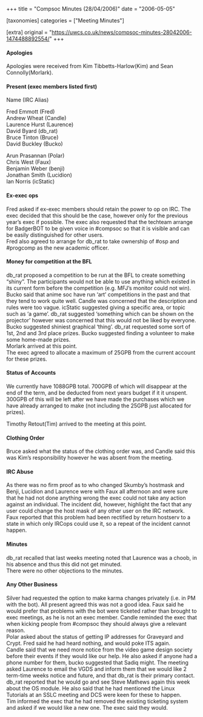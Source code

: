 +++
title = "Compsoc Minutes (28/04/2006)"
date = "2006-05-05"

[taxonomies]
categories = ["Meeting Minutes"]

[extra]
original = "https://uwcs.co.uk/news/compsoc-minutes-28042006-1474488892554/"
+++

#### Apologies

Apologies were received from Kim Tibbetts-Harlow(Kim) and Sean Connolly(Morlark).

#### Present (exec members listed first)

Name (IRC Alias)

Fred Emmott (Fred)  
Andrew Wheat (Candle)  
Laurence Hurst (Laurence)  
David Byard (db\_rat)  
Bruce Tinton (Bruce)  
David Buckley (Bucko)

Arun Prasannan (Polar)  
Chris West (Faux)  
Benjamin Weber (benji)  
Jonathan Smith (Lucidion)  
Ian Norris (icStatic)

#### Ex-exec ops

Fred asked if ex-exec members should retain the power to op on IRC. The exec decided that this should be the case, however only for the previous year’s exec if possible. The exec also requested that the techteam arrange for BadgerBOT to be given voice in \#compsoc so that it is visible and can be easily distinguished for other users.  
Fred also agreed to arrange for db\_rat to take ownership of \#osp and \#progcomp as the new academic officer.

#### Money for competition at the BFL

db\_rat proposed a competition to be run at the BFL to create something “shiny”. The participants would not be able to use anything which existed in its current form before the competition (e.g. MFJ’s monitor could not win). Bucko said that anime soc have run ‘art’ competitions in the past and that they tend to work quite well. Candle was concerned that the description and rules were too vague. icStatic suggested giving a specific area, or topic such as ‘a game’. db\_rat suggested ‘something which can be shown on the projector’ however was concerned that this would not be liked by everyone. Bucko suggested shiniest graphical ‘thing’. db\_rat requested some sort of 1st, 2nd and 3rd place prizes. Bucko suggested finding a volunteer to make some home-made prizes.  
Morlark arrived at this point.  
The exec agreed to allocate a maximum of 25GPB from the current account for these prizes.

#### Status of Accounts

We currently have 1088GPB total. 700GPB of which will disappear at the end of the term, and be deducted from next years budget if it it unspent. 300GPB of this will be left after we have made the purchases which we have already arranged to make (not including the 25GPB just allocated for prizes).

Timothy Retout(Tim) arrived to the meeting at this point.

#### Clothing Order

Bruce asked what the status of the clothing order was, and Candle said this was Kim’s responsibility however he was absent from the meeting.

#### IRC Abuse

As there was no firm proof as to who changed Skumby’s hostmask and Benji, Lucidion and Laurence were with Faux all afternoon and were sure that he had not done anything wrong the exec could not take any action against an individual. The incident did, however, highlight the fact that any user could change the host mask of any other user on the IRC network. Faux reported that this problem had been rectified by return hostserv to a state in which only IRCops could use it, so a repeat of the incident cannot happen.

#### Minutes

db\_rat recalled that last weeks meeting noted that Laurence was a choob, in his absence and thus this did not get minuted.  
There were no other objections to the minutes.

#### Any Other Business

Silver had requested the option to make karma changes privately (i.e. in PM with the bot). All present agreed this was not a good idea. Faux said he would prefer that problems with the bot were ticketed rather than brought to exec meetings, as he is not an exec member. Candle reminded the exec that when kicking people from \#compsoc they should always give a relevant reason.  
Polar asked about the status of getting IP addresses for Graveyard and Crypt. Fred said he had heard nothing, and would poke ITS again.  
Candle said that we need more notice from the video game design society before their events if they would like our help. He also asked if anyone had a phone number for them, bucko suggested that Sadiq might. The meeting asked Laurence to email the VGDS and inform them that we would like 2 term-time weeks notice and future, and that db\_rat is their primary contact.  
db\_rat reported that he would go and see Steve Mathews again this week about the OS module. He also said that he had mentioned the Linux Tutorials at an SSLC meeting and DCS were keen for these to happen.  
Tim informed the exec that he had removed the existing ticketing system and asked if we would like a new one. The exec said they would.

